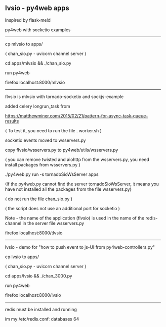 ## lvsio - py4web apps

Inspired by flask-meld

py4web with socketio examples

---------------------------------------------

cp mlvsio to apps/

( chan_sio.py - uvicorn channel server )

cd apps/mlvsio && ./chan_sio.py

run py4web

firefox localhost:8000/mlvsio

---------------------------------------------

flvsio is mlvsio with tornado-socketio and sockjs-example

added celery longrun_task from

https://matthewminer.com/2015/02/21/pattern-for-async-task-queue-results

( To test it, you need to run the  file . worker.sh  )

socketio events moved to wsservers.py

copy flvsio/wsservers.py to py4web/utils/wsservers.py

( you can remove twisted and aiohttp  from the wsservers.py, 
  you need install packages from wsservers.py  )

./py4web.py  run -s  tornadoSioWsServer apps

(If the py4web.py cannot find the server tornadoSioWsServer, 
it means you have not installed all the packages from the file wsservers.py)

( do not run the file chan_sio.py )

( the script does not use an additional port for socketio )

Note - the name of the application (flvsio) is used in the name of the 
redis-channel in the server file wsservers.py


firefox localhost:8000/tlvsio

-------------------------------------------------

lvsio - demo for "how to push event to js-UI from py4web-controllers.py"

cp lvsio to apps/

( chan_sio.py - uvicorn channel server )

cd apps/lvsio && ./chan_3000.py

run py4web

firefox localhost:8000/lvsio

------------------------------------------------

redis must be installed and running

im my /etc/redis.conf: databases 64
